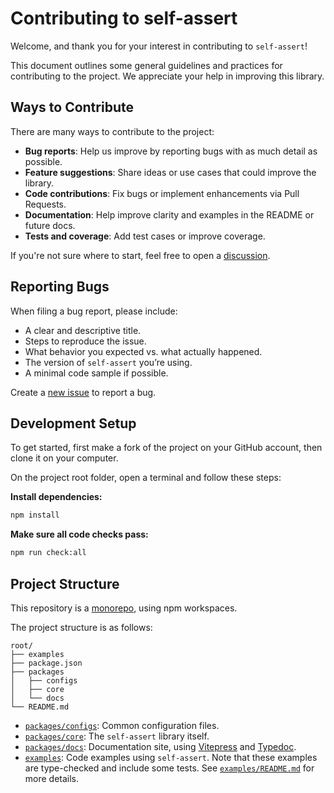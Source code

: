 # Contributing to self-assert

Welcome, and thank you for your interest in contributing to `self-assert`!

This document outlines some general guidelines and practices for contributing to
the project. We appreciate your help in improving this library.

## Ways to Contribute

There are many ways to contribute to the project:

- **Bug reports**: Help us improve by reporting bugs with as much detail as possible.
- **Feature suggestions**: Share ideas or use cases that could improve the library.
- **Code contributions**: Fix bugs or implement enhancements via Pull Requests.
- **Documentation**: Help improve clarity and examples in the README or future docs.
- **Tests and coverage**: Add test cases or improve coverage.

If you're not sure where to start, feel free to open a [discussion](https://github.com/self-assert/self-assert/discussions).


## Reporting Bugs

When filing a bug report, please include:

- A clear and descriptive title.
- Steps to reproduce the issue.
- What behavior you expected vs. what actually happened.
- The version of `self-assert` you’re using.
- A minimal code sample if possible.

Create a
[new issue](https://github.com/self-assert-org/self-assert/issues/new?template=bug_report.md)
to report a bug.


## Development Setup

To get started, first make a fork of the project on your GitHub account,
then clone it on your computer.

On the project root folder, open a terminal and follow these steps:

**Install dependencies:**

```bash
npm install
```

**Make sure all code checks pass:**

```bash
npm run check:all
```

## Project Structure

This repository is a [monorepo](https://en.wikipedia.org/wiki/Monorepo),
using npm workspaces.

The project structure is as follows:

```text
root/
├── examples
├── package.json
├── packages
│   ├── configs
│   ├── core
│   └── docs
└── README.md
```

- [`packages/configs`](./packages/configs): Common configuration files.
- [`packages/core`](./packages/core): The `self-assert` library itself.
- [`packages/docs`](./packages/docs): Documentation site, using [Vitepress](https://vitepress.dev/) and [Typedoc](https://typedoc.org/).
- [`examples`](./examples): Code examples using `self-assert`. Note that these examples are type-checked and include some tests. See [`examples/README.md`](./examples/README.md) for more details.
